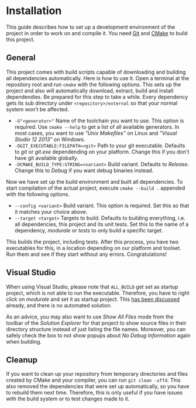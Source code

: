 Installation
============

This guide describes how to set up a development environment of the project in
order to work on and compile it. You need [Git][git] and [CMake][cmake] to
build this project.

[git]: http://git-scm.com/downloads
[cmake]: http://www.cmake.org/download/

General
-------

This project comes with build scripts capable of downloading and building all
dependencies automatically. Here is how to use it. Open a terminal at the
repository root and run `cmake` with the following options. This sets up the
project and also will automatically download, extract, build and install
dependendies. Be prepared for this step to take a while. Every dependency gets
its sub directory under `<repository>/external` so that your normal system
won't be affected.

- `-G"<generator>"` Name of the toolchain you want to use. This option is
required. Use `cmake --help` to get a list of all available generators. In most
cases, you want to use *"Unix Makefiles"* on Linux and *"Visual Studio 12
2013"* on Windows.
- `-DGIT_EXECUTABLE:FILEPATH=<git>` Path to your git executable. Defaults to
*git* or *git.exe* dependending on your platform. Change this if you don't have
git available globally.
- `-DCMAKE_BUILD_TYPE:STRING=<variant>` Build variant. Defaults to *Release*.
Change this to *Debug* if you want debug binaries instead.

Now we have set up the build environment and built all dependencies. To start
compilation of the actual project, execute `cmake --build .` appended with the
following options.

- `--config <variant>` Build variant. This option is required. Set this so that
it matches your choice above.
- `--target <target>` Targets to build. Defaults to building everything, i.e.
all dependencies, this project and its unit tests. Set this to the name of a
dependency, *modurale* or *tests* to only build a specific target.

This builds the project, including tests. After this process, you have two
executables for this, in a location depending on our platform and toolset. Run
them and see if they start without any errors. Congratulations!

Visual Studio
-------------

When using Visual Studio, please note that `ALL_BUILD` get set as startup
project, which is not able to run the executable. Therefore, you have to right
click on *modurale* and set it as startup project. This
[has been discussed][question] already, and there is no automated solution.

As an advice, you may also want to use *Show All Files* mode from the toolbar
of the *Solution Explorer* for that project to show source files in their
directory structure instead of just listing the file names. Moreover, you can
safely check the box to not show popups about *No Debug Information* again when
building.

[question]: http://stackoverflow.com/q/7304625

Cleanup
-------

If you want to clean up your repository from temporary directories and files
created by CMake and your compiler, you can run `git clean -xffd`. This also
removed the dependencies that were set up automatically, so you have to rebuild
them next time. Therefore, this is only useful if you have issues with the
build system or to test changes made to it.